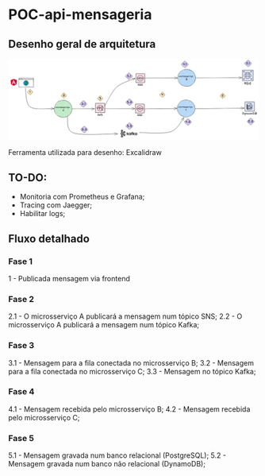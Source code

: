 # POC-api-mensageria

## Desenho geral de arquitetura

![arquitetura geral](docs/POC-integracao-mensageria1.2.png)

Ferramenta utilizada para desenho: Excalidraw

## TO-DO:

 - Monitoria com Prometheus e Grafana;
 - Tracing com Jaegger;
 - Habilitar logs;

## Fluxo detalhado

### Fase 1
1 - Publicada mensagem via frontend

### Fase 2

2.1 - O microsserviço A publicará a mensagem num tópico SNS;
2.2 - O microsserviço A publicará a mensagem num tópico Kafka;

### Fase 3
3.1 - Mensagem para a fila conectada no microsserviço B;
3.2 - Mensagem para a fila conectada no microsserviço C;
3.3 - Mensagem no tópico Kafka;

### Fase 4
4.1 - Mensagem recebida pelo microsserviço B;
4.2 - Mensagem recebida pelo microsserviço C;

### Fase 5
5.1 - Mensagem gravada num banco relacional (PostgreSQL);
5.2 - Mensagem gravada num banco não relacional (DynamoDB);


